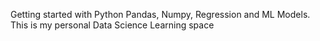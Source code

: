 Getting started with Python Pandas, Numpy, Regression and ML Models. This is my personal Data Science Learning space
